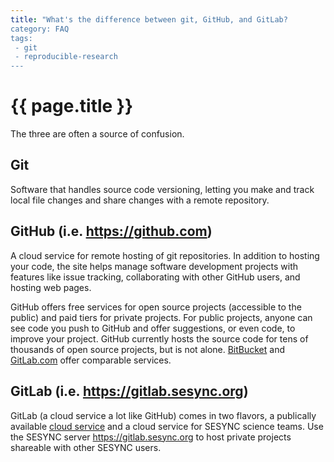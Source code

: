 ```yaml
---
title: "What's the difference between git, GitHub, and GitLab?
category: FAQ
tags:
 - git
 - reproducible-research
---
```


# {{ page.title }}

The three are often a source of confusion.

## Git

Software that handles source code versioning, letting you make and track local
file changes and share changes with a remote repository.

## GitHub (i.e. <https://github.com>)

A cloud service for remote hosting of git repositories. In addition to hosting
your code, the site helps manage software development projects with features like
issue tracking, collaborating with other GitHub users, and hosting web pages.

GitHub offers free services for open source projects (accessible to the public) and
paid tiers for private projects. For public projects, anyone can see code you push to
GitHub and offer suggestions, or even code, to improve your project. GitHub currently
hosts the source code for tens of thousands of open source projects, but is not alone.
[BitBucket](https://bitbucket.org) and [GitLab.com](https://about.gitlab.com) offer
comparable services.

## GitLab (i.e. <https://gitlab.sesync.org>)

GitLab (a cloud service a lot like GitHub) comes in two flavors, a publically available
[cloud service](https://gitlab.com/users/sign-in) and a cloud service for SESYNC science
teams. Use the SESYNC server <https://gitlab.sesync.org> to host private projects shareable
with other SESYNC users.
